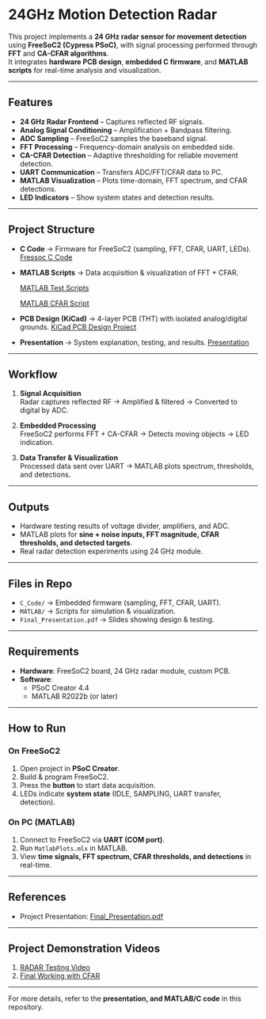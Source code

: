 # 24GHz Motion Detection Radar

This project implements a **24 GHz radar sensor for movement detection** using **FreeSoC2 (Cypress PSoC)**, with signal processing performed through **FFT** and **CA-CFAR algorithms**.  
It integrates **hardware PCB design**, **embedded C firmware**, and **MATLAB scripts** for real-time analysis and visualization.

---

## Features
- **24 GHz Radar Frontend** – Captures reflected RF signals.
- **Analog Signal Conditioning** – Amplification + Bandpass filtering.
- **ADC Sampling** – FreeSoC2 samples the baseband signal.
- **FFT Processing** – Frequency-domain analysis on embedded side.
- **CA-CFAR Detection** – Adaptive thresholding for reliable movement detection.
- **UART Communication** – Transfers ADC/FFT/CFAR data to PC.
- **MATLAB Visualization** – Plots time-domain, FFT spectrum, and CFAR detections.
- **LED Indicators** – Show system states and detection results.

---

## Project Structure
- **C Code** → Firmware for FreeSoC2 (sampling, FFT, CFAR, UART, LEDs). [Fressoc C Code](https://github.com/DheerajSwaroopSaligramaMahesh/System_Driven_Hardware_Design-24GHz_Radar_for_Motion_Detection/tree/main/24GHz_Radar/Final_Design.cydsn/Final_Design.cydsn)
- **MATLAB Scripts** → Data acquisition & visualization of FFT + CFAR.

  [MATLAB Test Scripts](https://github.com/DheerajSwaroopSaligramaMahesh/System_Driven_Hardware_Design-24GHz_Radar_for_Motion_Detection/tree/main/24GHz_Radar/MATLAB_test_input)

  [MATLAB CFAR Script](https://github.com/DheerajSwaroopSaligramaMahesh/System_Driven_Hardware_Design-24GHz_Radar_for_Motion_Detection/blob/main/24GHz_Radar/MatlabPlots.mlx)
- **PCB Design (KiCad)** → 4-layer PCB (THT) with isolated analog/digital grounds. [KiCad PCB Design Project](https://github.com/DheerajSwaroopSaligramaMahesh/System_Driven_Hardware_Design-24GHz_Radar_for_Motion_Detection/tree/main/24GHz_Radar/PCB_Design_KiCad/Bandpass_Filter)
- **Presentation** → System explanation, testing, and results. [Presentation](https://github.com/DheerajSwaroopSaligramaMahesh/System_Driven_Hardware_Design-24GHz_Radar_for_Motion_Detection/blob/main/Final_Presentation.pdf)

---

## Workflow
1. **Signal Acquisition**  
   Radar captures reflected RF → Amplified & filtered → Converted to digital by ADC.  

2. **Embedded Processing**  
   FreeSoC2 performs FFT + CA-CFAR → Detects moving objects → LED indication.  

3. **Data Transfer & Visualization**  
   Processed data sent over UART → MATLAB plots spectrum, thresholds, and detections.  

---

## Outputs
- Hardware testing results of voltage divider, amplifiers, and ADC.  
- MATLAB plots for **sine + noise inputs, FFT magnitude, CFAR thresholds, and detected targets**.  
- Real radar detection experiments using 24 GHz module.  

---

## Files in Repo
- `C_Code/` → Embedded firmware (sampling, FFT, CFAR, UART).  
- `MATLAB/` → Scripts for simulation & visualization.  
- `Final_Presentation.pdf` → Slides showing design & testing.  

---

## Requirements
- **Hardware**: FreeSoC2 board, 24 GHz radar module, custom PCB.  
- **Software**:  
  - PSoC Creator 4.4  
  - MATLAB R2022b (or later)  

---

## How to Run
### On FreeSoC2
1. Open project in **PSoC Creator**.  
2. Build & program FreeSoC2.  
3. Press the **button** to start data acquisition.  
4. LEDs indicate **system state** (IDLE, SAMPLING, UART transfer, detection).  

### On PC (MATLAB)
1. Connect to FreeSoC2 via **UART (COM port)**.  
2. Run `MatlabPlots.mlx` in MATLAB.  
3. View **time signals, FFT spectrum, CFAR thresholds, and detections** in real-time.  

---

## References
- Project Presentation: [Final_Presentation.pdf](https://github.com/DheerajSwaroopSaligramaMahesh/System_Driven_Hardware_Design-24GHz_Radar_for_Motion_Detection/blob/main/Final_Presentation.pdf)  

---

## Project Demonstration Videos
1. [RADAR Testing Video](https://youtu.be/QEi5VdX2Rts)
2. [Final Working with CFAR](https://youtu.be/P_1PikC-du8?si=aujpoiVXmP4m2WWZ)

---

For more details, refer to the **presentation, and MATLAB/C code** in this repository.
